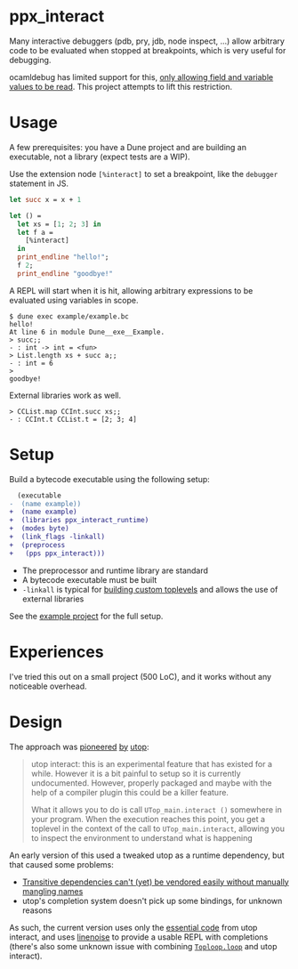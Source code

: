 
# ppx_interact

Many interactive debuggers (pdb, pry, jdb, node inspect, ...) allow arbitrary code to be evaluated when stopped at breakpoints, which is very useful for debugging.

ocamldebug has limited support for this, [only allowing field and variable values to be read](https://ocaml.org/manual/debugger.html#s%3Adebugger-examining-values).
This project attempts to lift this restriction.

# Usage

A few prerequisites: you have a Dune project and are building an executable, not a library (expect tests are a WIP).

Use the extension node `[%interact]` to set a breakpoint, like the `debugger` statement in JS.

```ocaml
let succ x = x + 1

let () =
  let xs = [1; 2; 3] in
  let f a =
    [%interact]
  in
  print_endline "hello!";
  f 2;
  print_endline "goodbye!"
```

A REPL will start when it is hit, allowing arbitrary expressions to be evaluated using variables in scope.

```
$ dune exec example/example.bc
hello!
At line 6 in module Dune__exe__Example.
> succ;;
- : int -> int = <fun>
> List.length xs + succ a;;
- : int = 6
>
goodbye!
```

External libraries work as well.

```
> CCList.map CCInt.succ xs;;
- : CCInt.t CCList.t = [2; 3; 4]
```

# Setup

Build a bytecode executable using the following setup:

```diff
  (executable
-  (name example))
+  (name example)
+  (libraries ppx_interact_runtime)
+  (modes byte)
+  (link_flags -linkall)
+  (preprocess
+   (pps ppx_interact)))
```

- The preprocessor and runtime library are standard
- A bytecode executable must be built
- `-linkall` is typical for [building custom toplevels](https://dune.readthedocs.io/en/stable/quick-start.html#building-a-custom-toplevel) and allows the use of external libraries

See the [example project](example) for the full setup.

# Experiences

I've tried this out on a small project (500 LoC), and it works without any noticeable overhead.

# Design

The approach was [pioneered](https://sympa.inria.fr/sympa/arc/caml-list/2017-05/msg00124.html) [by](https://github.com/ocaml-community/utop/issues/158) [utop](https://github.com/ocaml-community/utop/tree/master/examples/interact):

> utop interact: this is an experimental feature that has existed for a while. However it is a bit painful to setup so it is currently undocumented. However, properly packaged and maybe with the help of a compiler plugin this could be a killer feature.
>
> What it allows you to do is call `UTop_main.interact ()` somewhere in your program. When the execution reaches this point, you get a toplevel in the context of the call to `UTop_main.interact`, allowing you to inspect the environment to understand what is happening

An early version of this used a tweaked utop as a runtime dependency, but that caused some problems:

- [Transitive dependencies can't (yet) be vendored easily without manually mangling names](https://github.com/ocaml/dune/issues/3335)
- utop's completion system doesn't pick up some bindings, for unknown reasons

As such, the current version uses only the [essential code](https://github.com/ocaml-community/utop/blob/master/src/lib/uTop_main.ml) from utop interact, and uses [linenoise](https://github.com/ocaml-community/ocaml-linenoise/) to provide a usable REPL with completions (there's also some unknown issue with combining [`Toploop.loop`](https://github.com/ocaml/ocaml/blob/trunk/toplevel/toploop.ml) and utop interact).
